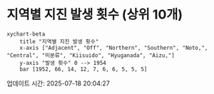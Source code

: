 # 지역별 지진 발생 횟수 (상위 10개)

```mermaid
xychart-beta
    title "지역별 지진 발생 횟수"
    x-axis ["Adjacent", "Off", "Northern", "Southern", "Noto,", "Central", "미분류", "Kiisuido", "Hyuganada", "Aizu,"]
    y-axis "발생 횟수" 0 --> 1954
    bar [1952, 66, 14, 12, 7, 6, 6, 5, 5, 5]
```

업데이트 시간: 2025-07-18 20:04:27
